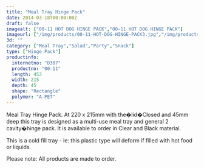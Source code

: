 ```yaml
---
title: "Meal Tray Hinge Pack"
date: 2014-03-18T00:00:00Z
draft: false
imagealt: ["00-11 HOT DOG HINGE PACK","00-11 HOT DOG HINGE PACK"]
imageurl: ["/img/products/00-11-HOT-DOG-HINGE-PACK3.jpg","/img/products/00-11-HOT-DOG-HINGE-PACK2.jpg"]
3d: ""
category: ["Meal Tray","Salad","Party","Snack"]
type: ["Hinge Pack"]
productinfo:
  internetno: "D307"
  productno: "00-11"
  length: 453
  width: 215
  depth: 45
  shape: "Rectangle"
  polymer: "A-PET"
---
```

Meal Tray Hinge Pack. At 220 x 215mm with the�lid�Closed and 45mm deep this tray is designed as a multi-use meal tray and general 2 cavity�hinge pack. It is available to order in Clear and Black material.

This is a cold fill tray - ie: this plastic type will deform if filled with hot food or liquids.

Please note: All products are made to order.